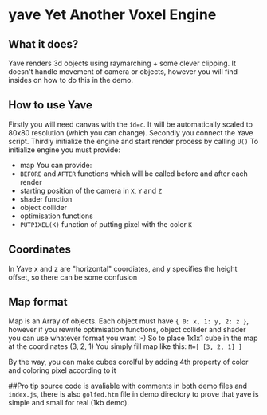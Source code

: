 # yave Yet Another Voxel Engine

## What it does?
Yave renders 3d objects using raymarching + some clever clipping. It doesn't handle movement of camera or objects, however you will find insides on how to do this in the demo.

## How to use Yave
Firstly you will need canvas with the `id=c`. It will be automatically scaled to 80x80 resolution (which you can change).
Secondly you connect the Yave script.
Thirdly initialize the engine and start render process by calling `U()`
To initialize engine you must provide:
- map
You can provide:
- `BEFORE` and `AFTER` functions which will be called before and after each render
- starting position of the camera in `X`, `Y` and `Z`
- shader function
- object collider
- optimisation functions
- `PUTPIXEL(K)` function of putting pixel with the color `K`

## Coordinates
In Yave x and z are "horizontal" coordiates, and y specifies the height offset, so there can be some confusion

## Map format
Map is an Array of objects.
Each object must have `{ 0: x, 1: y, 2: z }`,
however if you rewrite optimisation functions, object collider and shader you can use
whatever format you want :-)
So to place 1x1x1 cube in the map at the coordinates (3, 2, 1)
You simply fill map like this: `M=[ [3, 2, 1] ]`

By the way, you can make cubes corolful by adding 4th property of color and coloring pixel according to it

##Pro tip
source code is avaliable with comments in both demo files and `index.js`, there is also `golfed.htm` file in demo directory to prove that yave is simple and small for real (1kb demo).
